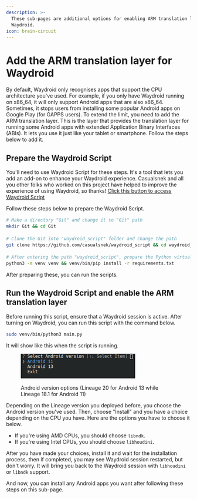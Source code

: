 ```yaml
---
description: >-
  These sub-pages are additional options for enabling ARM translation layer for
  Waydroid.
icon: brain-circuit
---
```


# Add the ARM translation layer for Waydroid

By default, Waydroid only recognises apps that support the CPU architecture you've used. For example, if you only have Waydroid running on x86\_64, it will only support Android apps that are also x86\_64. Sometimes, it stops users from installing some popular Android apps on Google Play (for GAPPS users). To extend the limit, you need to add the ARM translation layer. This is the layer that provides the translation layer for running some Android apps with extended Application Binary Interfaces (ABIs). It lets you use it just like your tablet or smartphone. Follow the steps below to add it.

## Prepare the Waydroid Script

You'll need to use Waydroid Script for these steps. It's a tool that lets you add an add-on to enhance your Waydroid experience. Casualsnek and all you other folks who worked on this project have helped to improve the experience of using Waydroid, so thanks! <a href="https://github.com/casualsnek/waydroid_script" class="button secondary" data-icon="github">Click this button to access Waydroid Script</a>

Follow these steps below to prepare the Waydroid Script.

```sh
# Make a directory "Git" and change it to "Git" path
mkdir Git && cd Git

# Clone the Git into "waydroid_script" folder and change the path
git clone https://github.com/casualsnek/waydroid_script && cd waydroid_script

# After entering the path "waydroid_script", prepare the Python virtual environment on this path to make the script work
python3 -m venv venv && venv/bin/pip install -r requirements.txt
```

After preparing these, you can run the scripts.

## Run the Waydroid Script and enable the ARM translation layer

Before running this script, ensure that a Waydroid session is active. After turning on Waydroid, you can run this script with the command below.

```sh
sudo venv/bin/python3 main.py
```

It will show like this when the script is running.

<figure><img src=".gitbook/assets/Jepretan layar_20250624_150105.png" alt=""><figcaption><p>Android version options (Lineage 20 for Android 13 while Lineage 18.1 for Android 11)</p></figcaption></figure>

Depending on the Lineage version you deployed before, you choose the Android version you've used. Then, choose "Install" and you have a choice depending on the CPU you have. Here are the options you have to choose it below.

* If you're using AMD CPUs, you should choose `libndk`.
* If you're using Intel CPUs, you should choose `libhoudini`.

After you have made your choices, install it and wait for the installation process, then if completed, you may see Waydroid session restarted, but don't worry. It will bring you back to the Waydroid session with `libhoudini` or `libndk` support.

And now, you can install any Android apps you want after following these steps on this sub-page.
